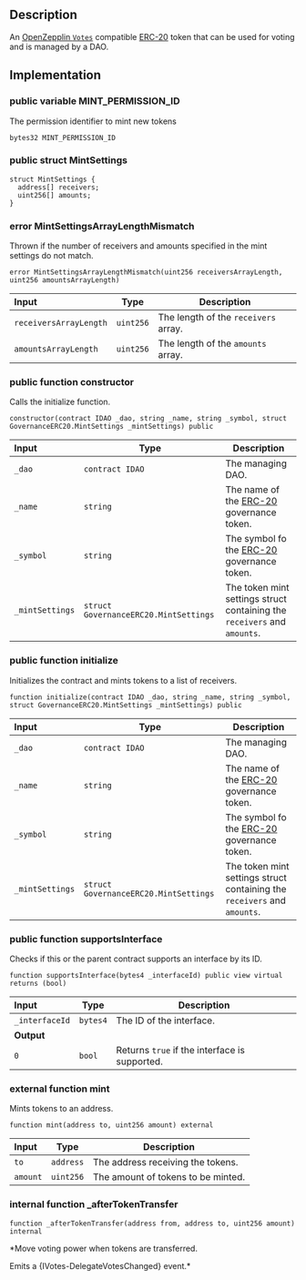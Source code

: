 ## Description

An [OpenZepplin `Votes`](https://docs.openzeppelin.com/contracts/4.x/api/governance#Votes) compatible [ERC-20](https://eips.ethereum.org/EIPS/eip-20) token that can be used for voting and is managed by a DAO.

## Implementation

### public variable MINT_PERMISSION_ID

The permission identifier to mint new tokens

```solidity
bytes32 MINT_PERMISSION_ID
```

### public struct MintSettings

```solidity
struct MintSettings {
  address[] receivers;
  uint256[] amounts;
}
```

### error MintSettingsArrayLengthMismatch

Thrown if the number of receivers and amounts specified in the mint settings do not match.

```solidity
error MintSettingsArrayLengthMismatch(uint256 receiversArrayLength, uint256 amountsArrayLength)
```

| Input                  | Type      | Description                          |
| :--------------------- | --------- | ------------------------------------ |
| `receiversArrayLength` | `uint256` | The length of the `receivers` array. |
| `amountsArrayLength`   | `uint256` | The length of the `amounts` array.   |

### public function constructor

Calls the initialize function.

```solidity
constructor(contract IDAO _dao, string _name, string _symbol, struct GovernanceERC20.MintSettings _mintSettings) public
```

| Input           | Type                                  | Description                                                                         |
| :-------------- | ------------------------------------- | ----------------------------------------------------------------------------------- |
| `_dao`          | `contract IDAO`                       | The managing DAO.                                                                   |
| `_name`         | `string`                              | The name of the [ERC-20](https://eips.ethereum.org/EIPS/eip-20) governance token.   |
| `_symbol`       | `string`                              | The symbol fo the [ERC-20](https://eips.ethereum.org/EIPS/eip-20) governance token. |
| `_mintSettings` | `struct GovernanceERC20.MintSettings` | The token mint settings struct containing the `receivers` and `amounts`.            |

### public function initialize

Initializes the contract and mints tokens to a list of receivers.

```solidity
function initialize(contract IDAO _dao, string _name, string _symbol, struct GovernanceERC20.MintSettings _mintSettings) public
```

| Input           | Type                                  | Description                                                                         |
| :-------------- | ------------------------------------- | ----------------------------------------------------------------------------------- |
| `_dao`          | `contract IDAO`                       | The managing DAO.                                                                   |
| `_name`         | `string`                              | The name of the [ERC-20](https://eips.ethereum.org/EIPS/eip-20) governance token.   |
| `_symbol`       | `string`                              | The symbol fo the [ERC-20](https://eips.ethereum.org/EIPS/eip-20) governance token. |
| `_mintSettings` | `struct GovernanceERC20.MintSettings` | The token mint settings struct containing the `receivers` and `amounts`.            |

### public function supportsInterface

Checks if this or the parent contract supports an interface by its ID.

```solidity
function supportsInterface(bytes4 _interfaceId) public view virtual returns (bool)
```

| Input          | Type     | Description                                   |
| :------------- | -------- | --------------------------------------------- |
| `_interfaceId` | `bytes4` | The ID of the interface.                      |
| **Output**     |          |
| `0`            | `bool`   | Returns `true` if the interface is supported. |

### external function mint

Mints tokens to an address.

```solidity
function mint(address to, uint256 amount) external
```

| Input    | Type      | Description                        |
| :------- | --------- | ---------------------------------- |
| `to`     | `address` | The address receiving the tokens.  |
| `amount` | `uint256` | The amount of tokens to be minted. |

### internal function \_afterTokenTransfer

```solidity
function _afterTokenTransfer(address from, address to, uint256 amount) internal
```

\*Move voting power when tokens are transferred.

Emits a {IVotes-DelegateVotesChanged} event.\*

<!--CONTRACT_END-->
